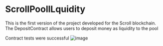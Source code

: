 # ScrollPoollLquidity

This is the first version of the project developed for the Scroll blockchain. The DepositContract allows users to deposit money as liquidity to the pool

Contract tests were successful
![image](https://github.com/Qgoni/ScrollPoollLquidity/assets/109035197/27624ca9-2ac5-4f2f-937d-01b1e95c0f23)

